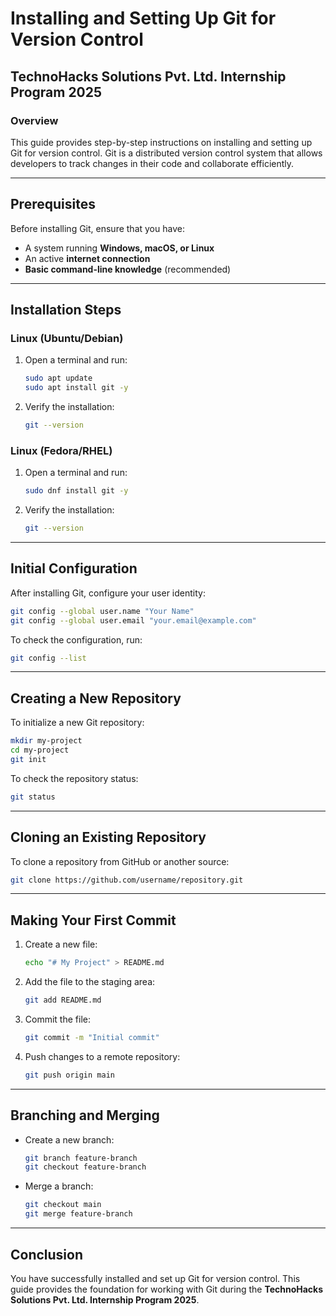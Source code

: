 # Installing and Setting Up Git for Version Control

## TechnoHacks Solutions Pvt. Ltd. Internship Program 2025

### Overview
This guide provides step-by-step instructions on installing and setting up Git for version control. Git is a distributed version control system that allows developers to track changes in their code and collaborate efficiently.

---

## Prerequisites
Before installing Git, ensure that you have:
- A system running **Windows, macOS, or Linux**
- An active **internet connection**
- **Basic command-line knowledge** (recommended)

---

## Installation Steps
### **Linux (Ubuntu/Debian)**
1. Open a terminal and run:
   ```sh
   sudo apt update
   sudo apt install git -y
   ```
2. Verify the installation:
   ```sh
   git --version
   ```

### **Linux (Fedora/RHEL)**
1. Open a terminal and run:
   ```sh
   sudo dnf install git -y
   ```
2. Verify the installation:
   ```sh
   git --version
   ```

---

## Initial Configuration
After installing Git, configure your user identity:
```sh
git config --global user.name "Your Name"
git config --global user.email "your.email@example.com"
```
To check the configuration, run:
```sh
git config --list
```

---

## Creating a New Repository
To initialize a new Git repository:
```sh
mkdir my-project
cd my-project
git init
```
To check the repository status:
```sh
git status
```

---

## Cloning an Existing Repository
To clone a repository from GitHub or another source:
```sh
git clone https://github.com/username/repository.git
```

---

## Making Your First Commit
1. Create a new file:
   ```sh
   echo "# My Project" > README.md
   ```
2. Add the file to the staging area:
   ```sh
   git add README.md
   ```
3. Commit the file:
   ```sh
   git commit -m "Initial commit"
   ```
4. Push changes to a remote repository:
   ```sh
   git push origin main
   ```

---

## Branching and Merging
- Create a new branch:
  ```sh
  git branch feature-branch
  git checkout feature-branch
  ```
- Merge a branch:
  ```sh
  git checkout main
  git merge feature-branch
  ```

---

## Conclusion
You have successfully installed and set up Git for version control. This guide provides the foundation for working with Git during the **TechnoHacks Solutions Pvt. Ltd. Internship Program 2025**.


